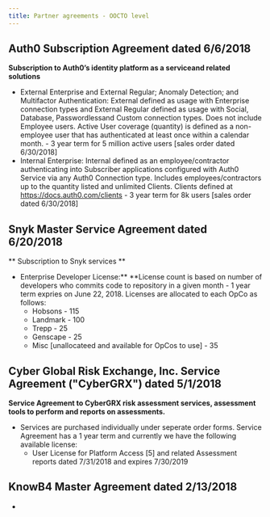 ```yaml
---
title: Partner agreements - OOCTO level
---
```

## **Auth0 Subscription Agreement dated 6/6/2018**

**Subscription to Auth0’s identity platform as a serviceand related solutions**

* External Enterprise and External Regular; Anomaly Detection; and Multifactor Authentication:  External  defined as usage with Enterprise connection types and External Regular defined as usage with Social, Database, Passwordlessand Custom connection types. Does not include Employee users. Active User coverage (quantity) is defined as a non-employee user that has authenticated at least once within a calendar month. - 3 year term for 5 million active users \[sales order dated 6/30/2018]
* Internal Enterprise: Internal defined as an employee/contractor authenticating into Subscriber applications configured with Auth0 Service via any Auth0 Connection type. Includes employees/contractors up to the quantity listed and unlimited Clients. Clients defined at https://docs.auth0.com/clients - 3 year term for 8k users \[sales order dated 6/30/2018]

## **Snyk Master Service Agreement dated 6/20/2018**

** Subscription to Snyk services **

* Enterprise Developer License:** **License count is based on number of developers who commits code to repository in a given month - 1 year term expries on June 22, 2018.  Licenses are allocated to each OpCo as follows:
  * Hobsons - 115
  * Landmark - 100
  * Trepp - 25
  * Genscape - 25 
  * Misc \[unallocateed and available for OpCos to use] - 35

## **Cyber Global Risk Exchange, Inc. Service Agreement ("CyberGRX") dated 5/1/2018**

**Service Agreement to CyberGRX risk assessment services, assessment tools to perform and reports on assessments.**

* Services are purchased individually under seperate order forms.  Service Agreement has a 1 year term and currently we have the following available license:
  * User License for Platform Access \[5] and related Assessment reports dated 7/31/2018 and expires 7/30/2019

## **KnowB4 Master Agreement dated 2/13/2018**

*
